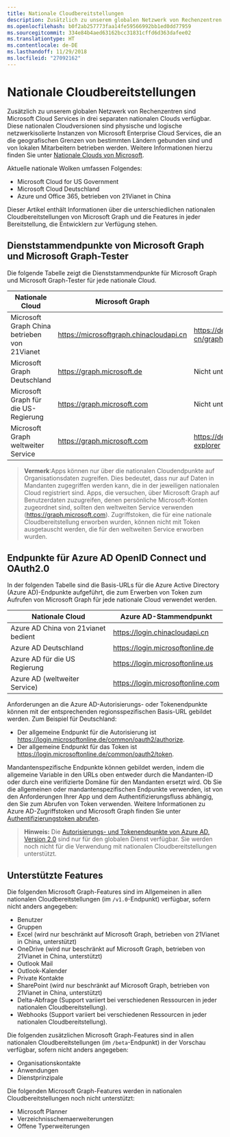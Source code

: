 ```yaml
---
title: Nationale Cloudbereitstellungen
description: Zusätzlich zu unserem globalen Netzwerk von Rechenzentren sind Microsoft Cloud Services in drei separaten nationalen Clouds verfügbar. Diese nationalen Cloudversionen sind physische und logische netzwerkisolierte Instanzen von Microsoft Enterprise Cloud Services, die an die geografischen Grenzen von bestimmten Ländern gebunden sind und von lokalen Mitarbeitern betrieben werden. Weitere Informationen hierzu finden Sie unter „Nationale Clouds von Microsoft“.
ms.openlocfilehash: b0f2ab257773faa14fe59566992bb1ed0dd77959
ms.sourcegitcommit: 334e84b4aed63162bcc31831cffd6d363dafee02
ms.translationtype: HT
ms.contentlocale: de-DE
ms.lasthandoff: 11/29/2018
ms.locfileid: "27092162"
---
```

# <a name="national-cloud-deployments"></a>Nationale Cloudbereitstellungen


Zusätzlich zu unserem globalen Netzwerk von Rechenzentren sind Microsoft Cloud Services in drei separaten nationalen Clouds verfügbar. Diese nationalen Cloudversionen sind physische und logische netzwerkisolierte Instanzen von Microsoft Enterprise Cloud Services, die an die geografischen Grenzen von bestimmten Ländern gebunden sind und von lokalen Mitarbeitern betrieben werden. Weitere Informationen hierzu finden Sie unter [Nationale Clouds von Microsoft](https://www.microsoft.com/de-DE/TrustCenter/CloudServices/NationalCloud).

Aktuelle nationale Wolken umfassen Folgendes:

- Microsoft Cloud for US Government
- Microsoft Cloud Deutschland
- Azure und Office 365, betrieben von 21Vianet in China

Dieser Artikel enthält Informationen über die unterschiedlichen nationalen Cloudbereitstellungen von Microsoft Graph und die Features in jeder Bereitstellung, die Entwicklern zur Verfügung stehen.

## <a name="microsoft-graph-and-microsoft-graph-explorer-service-root-endpoints"></a>Dienststammendpunkte von Microsoft Graph und Microsoft Graph-Tester

Die folgende Tabelle zeigt die Dienststammendpunkte für Microsoft Graph und Microsoft Graph-Tester für jede nationale Cloud.

| Nationale Cloud | Microsoft Graph | Microsoft Graph-Tester
|---------------------------|----------------|----------------|
| Microsoft Graph China betrieben von 21Vianet | https://microsoftgraph.chinacloudapi.cn | https://developer.microsoft.com/zh-cn/graph/graph-explorer-china |
| Microsoft Graph Deutschland | https://graph.microsoft.de | Nicht unterstützt. |
| Microsoft Graph für die US-Regierung | https://graph.microsoft.com | Nicht unterstützt. |
| Microsoft Graph weltweiter Service | https://graph.microsoft.com | https://developer.microsoft.com/graph/graph-explorer |

> **Vermerk**:Apps können nur über die nationalen Cloudendpunkte auf Organisationsdaten zugreifen. Dies bedeutet, dass nur auf Daten in Mandanten zugegriffen werden kann, die in der jeweiligen nationalen Cloud registriert sind. Apps, die versuchen, über Microsoft Graph auf Benutzerdaten zuzugreifen, denen persönliche Microsoft-Konten zugeordnet sind, sollten den weltweiten Service verwenden (https://graph.microsoft.com). Zugriffstoken, die für eine nationale Cloudbereitstellung erworben wurden, können nicht mit Token ausgetauscht werden, die für den weltweiten Service erworben wurden.

## <a name="azure-ad-openid-connect-and-oauth20-endpoints"></a>Endpunkte für Azure AD OpenID Connect und OAuth2.0

In der folgenden Tabelle sind die Basis-URLs für die Azure Active Directory (Azure AD)-Endpunkte aufgeführt, die zum Erwerben von Token zum Aufrufen von Microsoft Graph für jede nationale Cloud verwendet werden.

| Nationale Cloud | Azure AD-Stammendpunkt |
|---------------------------|----------------|
| Azure AD China von 21vianet bedient |https://login.chinacloudapi.cn |
| Azure AD Deutschland | https://login.microsoftonline.de |
| Azure AD für die US Regierung | https://login.microsoftonline.us |
| Azure AD (weltweiter Service) | https://login.microsoftonline.com |

Anforderungen an die Azure AD-Autorisierungs- oder Tokenendpunkte können mit der entsprechenden regionsspezifischen Basis-URL gebildet werden. Zum Beispiel für Deutschland:

- Der allgemeine Endpunkt für die Autorisierung ist https://login.microsoftonline.de/common/oauth2/authorize.
- Der allgemeine Endpunkt für das Token ist https://login.microsoftonline.de/common/oauth2/token.

Mandantenspezifische Endpunkte können gebildet werden, indem die allgemeine Variable in den URLs oben entweder durch die Mandanten-ID oder durch eine verifizierte Domäne für den Mandanten ersetzt wird. Ob Sie die allgemeinen oder mandantenspezifischen Endpunkte verwenden, ist von den Anforderungen Ihrer App und dem Authentifizierungsfluss abhängig, den Sie zum Abrufen von Token verwenden. Weitere Informationen zu Azure AD-Zugriffstoken und Microsoft Graph finden Sie unter [Authentifizierungstoken abrufen](./auth-overview.md).

> **Hinweis:** Die [Autorisierungs- und Tokenendpunkte von Azure AD, Version 2.0](https://azure.microsoft.com/de-DE/documentation/articles/active-directory-appmodel-v2-overview/) sind nur für den globalen Dienst verfügbar. Sie werden noch nicht für die Verwendung mit nationalen Cloudbereitstellungen unterstützt.

## <a name="supported-features"></a>Unterstützte Features

Die folgenden Microsoft Graph-Features sind im Allgemeinen in allen nationalen Cloudbereitstellungen (im `/v1.0`-Endpunkt) verfügbar, sofern nicht anders angegeben:

* Benutzer
* Gruppen
* Excel (wird nur beschränkt auf Microsoft Graph, betrieben von 21Vianet in China, unterstützt)
* OneDrive (wird nur beschränkt auf Microsoft Graph, betrieben von 21Vianet in China, unterstützt)
* Outlook Mail
* Outlook-Kalender
* Private Kontakte 
* SharePoint (wird nur beschränkt auf Microsoft Graph, betrieben von 21Vianet in China, unterstützt)
* Delta-Abfrage (Support variiert bei verschiedenen Ressourcen in jeder nationalen Cloudbereitstellung).
* Webhooks (Support variiert bei verschiedenen Ressourcen in jeder nationalen Cloudbereitstellung).

Die folgenden zusätzlichen Microsoft Graph-Features sind in allen nationalen Cloudbereitstellungen (im `/beta`-Endpunkt) in der Vorschau verfügbar, sofern nicht anders angegeben:

* Organisationskontakte
* Anwendungen
* Dienstprinzipale

Die folgenden Microsoft Graph-Features werden in nationalen Cloudbereitstellungen noch nicht unterstützt:

* Microsoft Planner
* Verzeichnisschemaerweiterungen
* Offene Typerweiterungen

